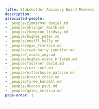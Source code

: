 ```yaml
---
title: Stakeholder Advisory Board Members
description: ''
associated-people:
- _people/zimmerman_daniel.md
- _people/ohlinger_keith.md
- _people/thompson_lindsay.md
- _people/hughes_peter.md
- _people/oneill_kelly.md
- _people/egan_franklin.md
- _people/reed-harry_jennifer.md
- _people/jacobs_amy.md
- _people/hughes-evans_kristen.md
- _people/faulkner_david.md
- _people/rotz_joel.md
- _people/nitterhouse_patrice.md
- _people/brosch_chris.md
- _people/tyree_kendall.md
- _people/duncan_paul.md
- _people/gates_melissa.md
page-order: 1

---
```

